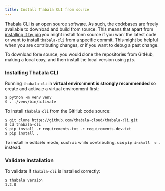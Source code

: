 ```yaml
---
title: Install Thabala CLI from source
---
```


Thabala CLI is an open source software. As such, the codebases are freely available to download and build from source. This means that apart from [installing it by pip](pip.md) you might install form source if you want the latest code or want to install `thabala-cli` from a specific commit. This might be helpful when you are contributing changes, or if you want to debug a past change.

To download form source, you would clone the repositories from GitHub, making a local copy, and then install the local version using `pip`.

### Installing Thabala CLI

Running `thabala-cli` in **virtual environment is strongly recommended** so create and activate a virtual environment first:
```shell
$ python -m venv venv
$ . ./venv/bin/activate
```

To install `thabala-cli` from the GitHub code source:

```shell
$ git clone https://github.com/thabala-cloud/thabala-cli.git
$ cd thabala-cli
$ pip install -r requirements.txt -r requirements-dev.txt
$ pip install .
```

To install in editable mode, such as while contributing, use `pip install -e .` instead.

### Validate installation

To validate if `thabala-cli` is installed correctly:
```shell
$ thabala version
1.2.0
```
